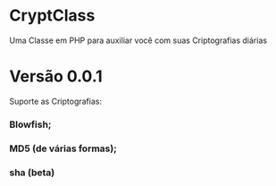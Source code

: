 # CryptClass
Uma Classe em PHP para auxiliar você com suas Criptografias diárias 
# Versão 0.0.1
Suporte as Criptografias:
### Blowfish;
### MD5 (de várias formas);
### sha (beta)
